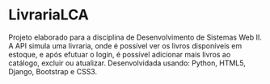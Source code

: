 # LivrariaLCA
Projeto elaborado para a disciplina de Desenvolvimento de Sistemas Web II. 
A API simula uma livraria, onde é possível ver os livros disponíveis em estoque, e após efutuar o login, é possível adicionar mais livros ao catálogo, excluir ou atualizar.
Desenvolvidada usando: Python, HTML5, Django, Bootstrap e CSS3.
